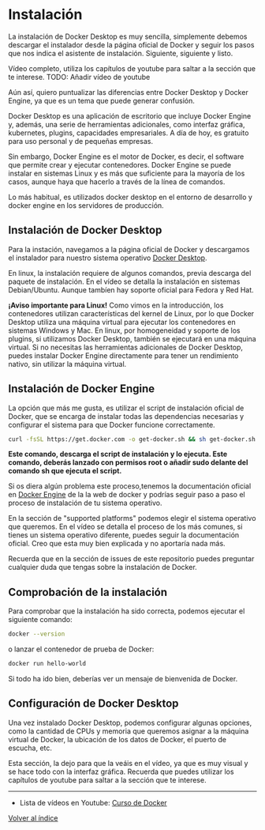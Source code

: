 
# Instalación
La instalación de Docker Desktop es muy sencilla, simplemente debemos descargar el instalador desde la página oficial de Docker y seguir los pasos que nos indica el asistente de instalación. Siguiente, siguiente y listo.

Vídeo completo, utiliza los capítulos de youtube para saltar a la sección que te interese.
TODO: Añadir vídeo de youtube

Aún así, quiero puntualizar las diferencias entre Docker Desktop y Docker Engine, ya que es un tema que puede generar confusión.

Docker Desktop es una aplicación de escritorio que incluye Docker Engine y, además, una serie de herramientas adicionales, como interfaz gráfica, kubernetes, plugins, capacidades empresariales. A día de hoy, es gratuito para uso personal y de pequeñas empresas.

Sin embargo, Docker Engine es el motor de Docker, es decir, el software que permite crear y ejecutar contenedores. Docker Engine se puede instalar en sistemas Linux y es más que suficiente para la mayoría de los casos, aunque haya que hacerlo a través de la línea de comandos.

Lo más habitual, es utilizados docker desktop en el entorno de desarrollo y docker engine en los servidores de producción.


## Instalación de Docker Desktop
Para la instación, navegamos a la página oficial de Docker y descargamos el instalador para nuestro sistema operativo [Docker Desktop](https://www.docker.com/get-started/).

En linux, la instalación requiere de algunos comandos, previa descarga del paquete de instalación. En el vídeo se detalla la instalación en sistemas Debian/Ubuntu. Aunque tambíen hay soporte oficial para Fedora y Red Hat.

**¡Aviso importante para Linux!**  Como vimos en la introducción, los contenedores utilizan características del kernel de Linux, por lo que Docker Desktop utiliza una máquina virtual para ejecutar los contenedores en sistemas Windows y Mac. En linux, por homogeneidad y soporte de los plugins, si utilizamos Docker Desktop, también se ejecutará en una máquina virtual. Si no necesitas las herramientas adicionales de Docker Desktop, puedes instalar Docker Engine directamente para tener un rendimiento nativo, sin utilizar la máquina virtual.

## Instalación de Docker Engine
La opción que más me gusta, es utilizar el script de instalación oficial de Docker, que se encarga de instalar todas las dependencias necesarias y configurar el sistema para que Docker funcione correctamente.
    
```bash title="Instalación de Docker Engine en Linux"
curl -fsSL https://get.docker.com -o get-docker.sh && sh get-docker.sh
```

**Este comando, descarga el script de instalación y lo ejecuta. Este comando, deberás lanzado con permisos root o añadir sudo delante del comando sh que ejecuta el script.**


Si os diera algún problema este proceso,tenemos la documentación oficial en [Docker Engine](https://docs.docker.com/engine/install/) de la la web de docker y podrías seguir paso a paso el proceso de instalación de tu sistema operativo.


En la sección de "supported platforms" podemos elegir el sistema operativo que queremos. En el vídeo se detalla el proceso de los más comunes, si tienes un sistema operativo diferente, puedes seguir la documentación oficial. Creo que esta muy bien explicada y no aportaría nada más.

Recuerda que en la sección de issues de este repositorio puedes preguntar cualquier duda que tengas sobre la instalación de Docker.


## Comprobación de la instalación
Para comprobar que la instalación ha sido correcta, podemos ejecutar el siguiente comando:

```bash
docker --version
```

o lanzar el contenedor de prueba de Docker:

```bash
docker run hello-world
```

Si todo ha ido bien, deberías ver un mensaje de bienvenida de Docker.


## Configuración de Docker Desktop
Una vez instalado Docker Desktop, podemos configurar algunas opciones, como la cantidad de CPUs y memoria que queremos asignar a la máquina virtual de Docker, la ubicación de los datos de Docker, el puerto de escucha, etc.

Esta sección, la dejo para que la veáis en el vídeo, ya que es muy visual y se hace todo con la interfaz gráfica. Recuerda que puedes utilizar los capítulos de youtube para saltar a la sección que te interese.


---
* Lista de vídeos en Youtube: [Curso de Docker](https://www.youtube.com/playlist?list=PLQhxXeq1oc2n7YnjRhq7qVMzZWtDY7Zz0)

[Volver al índice](README.md#índice)